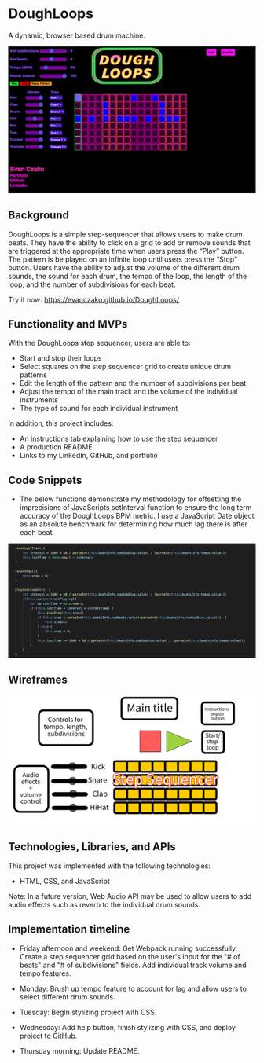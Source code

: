 # DoughLoops

A dynamic, browser based drum machine.

![image info](./src/art/DoughLoopsScreenShot.png)

## Background

DoughLoops is a simple step-sequencer that allows users to make drum beats. They have the ability to click on a grid to add or remove sounds that are triggered at the appropriate time when users press the “Play” button. The pattern is be played on an infinite loop until users press the “Stop” button. Users have the ability to adjust the volume of the different drum sounds, the sound for each drum, the tempo of the loop, the length of the loop, and the number of subdivisions for each beat.

Try it now: https://evanczako.github.io/DoughLoops/

## Functionality and MVPs

With the DoughLoops step sequencer, users are able to:

 - Start and stop their loops
 - Select squares on the step sequencer grid to create unique drum patterns
 - Edit the length of the pattern and the number of subdivisions per beat
 - Adjust the tempo of the main track and the volume of the individual instruments
 - The type of sound for each individual instrument

 In addition, this project includes:

 - An instructions tab explaining how to use the step sequencer
 - A production README
 - Links to my LinkedIn, GitHub, and portfolio

## Code Snippets

 - The below functions demonstrate my methodology for offsetting the imprecisions of JavaScripts setInterval function to ensure the long term accuracy of the DoughLoops BPM metric. I use a JavaScript Date object as an absolute benchmark for determining how much lag there is after each beat.

![image info](./src/art/CodeSnippet.png)

## Wireframes

![image info](./Wireframes/wireframe.png)

## Technologies, Libraries, and APIs

This project was implemented with the following technologies:
 
 - HTML, CSS, and JavaScript

Note: In a future version, Web Audio API may be used to allow users to add audio effects such as reverb to the individual drum sounds.

## Implementation timeline

- Friday afternoon and weekend: Get Webpack running successfully. Create a step sequencer grid based on the user's input for the "# of beats" and "# of subdivisions" fields. Add individual track volume and tempo features.

- Monday: Brush up tempo feature to account for lag and allow users to select different drum sounds.

- Tuesday: Begin stylizing project with CSS.

- Wednesday: Add help button, finish stylizing with CSS, and deploy project to GitHub.

- Thursday morning: Update README. 
